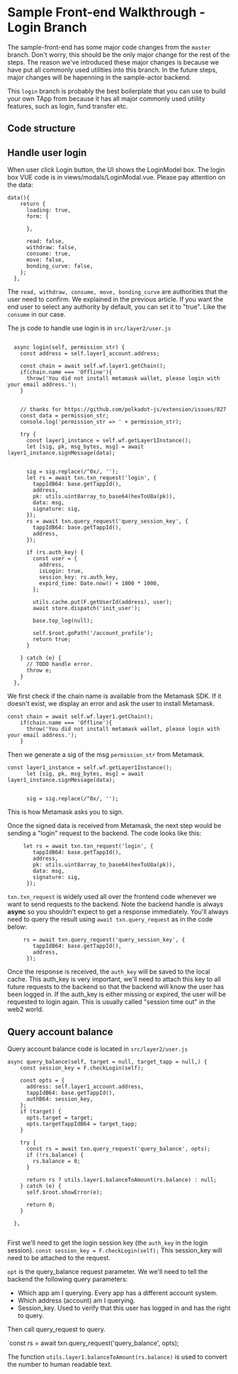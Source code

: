 # Sample Front-end Walkthrough - Login Branch

The sample-front-end has some major code changes from the `master` branch. Don't worry, this should be the only major change for the rest of the steps. The reason we've introduced these major changes is because we have put all commonly used utilities into this branch. In the future steps, major changes will be hapenning in the sample-actor backend. 

This `login` branch is probably the best boilerplate that you can use to build your own TApp from because it has all major commonly used utiility features, such as login, fund transfer etc.

## Code structure

## Handle user login

When user click Login button, the UI shows the LoginModel box. The login box VUE code is in views/modals/LoginModal.vue. Please pay attention on the data:

````
data(){
    return {
      loading: true,
      form: {
        
      },
      
      read: false,
      withdraw: false,
      consume: true,
      move: false,
      bonding_curve: false,
    };
  },
````

The `read, withdraw, consume, move, bonding_curve` are authorities that the user need to confirm. We explained in the previous article. If you want the end user to select any authority by default, you can set it to "true". Like the `consume` in our case.

The js code to handle use login is in `src/layer2/user.js`

````

  async login(self, permission_str) {
    const address = self.layer1_account.address;

    const chain = await self.wf.layer1.getChain();
    if(chain.name === 'Offline'){
      throw('You did not install metamask wallet, please login with your email address.');
    }


    // thanks for https://github.com/polkadot-js/extension/issues/827
    const data = permission_str;
    console.log('permission_str => ' + permission_str);

    try {
      const layer1_instance = self.wf.getLayer1Instance();
      let [sig, pk, msg_bytes, msg] = await layer1_instance.signMessage(data);


      sig = sig.replace(/^0x/, '');
      let rs = await txn.txn_request('login', {
        tappIdB64: base.getTappId(),
        address,
        pk: utils.uint8array_to_base64(hexToU8a(pk)),
        data: msg,
        signature: sig,
      });
      rs = await txn.query_request('query_session_key', {
        tappIdB64: base.getTappId(),
        address,
      });

      if (rs.auth_key) {
        const user = {
          address,
          isLogin: true,
          session_key: rs.auth_key,
          expird_time: Date.now() + 1800 * 1000,
        };

        utils.cache.put(F.getUserId(address), user);
        await store.dispatch('init_user');

        base.top_log(null);

        self.$root.goPath('/account_profile');
        return true;
      }

    } catch (e) {
      // TODO handle error.
      throw e;
    }
  },

````

We first check if the chain name is available from the Metamask SDK. If it doesn't exist, we display an error and ask the user to install Metamask.

````
const chain = await self.wf.layer1.getChain();
    if(chain.name === 'Offline'){
      throw('You did not install metamask wallet, please login with your email address.');
    }
````

Then we generate a sig of the msg `permission_str` from Metamask.

````
const layer1_instance = self.wf.getLayer1Instance();
      let [sig, pk, msg_bytes, msg] = await layer1_instance.signMessage(data);


      sig = sig.replace(/^0x/, '');
````

This is how Metamask asks you to sign.

Once the signed data is received from Metamask, the next step would be sending a "login" request to the backend. The code looks like this:

````
     let rs = await txn.txn_request('login', {
        tappIdB64: base.getTappId(),
        address,
        pk: utils.uint8array_to_base64(hexToU8a(pk)),
        data: msg,
        signature: sig,
      });
````

`txn.txn_request` is widely used all over the frontend code whenever we want to send requests to the backend.  Note the backend handle is always **async** so you shouldn't expect to get a response immediately. You'll always need to query the result using `await txn.query_request` as in the code below:

````
     rs = await txn.query_request('query_session_key', {
        tappIdB64: base.getTappId(),
        address,
      });
````

Once the response is received, the `auth_key` will be saved to the local cache. This auth_key is very important, we'll need to attach this key to all future requests to the backend so that the backend will know the user has been logged in. If the auth_key is either missing or expired, the user will be requested to login again. This is usually called "session time out" in the web2 world.

## Query account balance

Query account balance code is located in `src/layer2/user.js`

````
async query_balance(self, target = null, target_tapp = null,) {
    const session_key = F.checkLogin(self);

    const opts = {
      address: self.layer1_account.address,
      tappIdB64: base.getTappId(),
      authB64: session_key,
    };
    if (target) {
      opts.target = target;
      opts.targetTappIdB64 = target_tapp;
    }

    try {
      const rs = await txn.query_request('query_balance', opts);
      if (!rs.balance) {
        rs.balance = 0;
      }

      return rs ? utils.layer1.balanceToAmount(rs.balance) : null;
    } catch (e) {
      self.$root.showError(e);

      return 0;
    }

  },
  
````

First we'll need to get the login session key (the `auth_key` in the login session). `const session_key = F.checkLogin(self);` This session_key will need to be attached to the request. 

`opt` is the query_balance request parameter. We we'll need to tell the backend the following query parameters:

* Which app am I querying. Every app has a different account system.
* Which address (account) am I querying.
* Session_key. Used to verify that this user has logged in and has the right to query.

Then call query_request to query.

\`const rs = await txn.query_request('query_balance', opts);

The function `utils.layer1.balanceToAmount(rs.balance)` is used to convert the number to human readable text.
